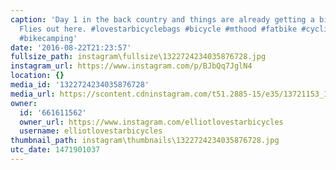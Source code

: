 ```yaml
---
caption: 'Day 1 in the back country and things are already getting a bit Lord of the
  Flies out here. #lovestarbicyclebags #bicycle #mthood #fatbike #cycling #bikepacking
  #bikecamping'
date: '2016-08-22T21:23:57'
fullsize_path: instagram\fullsize\1322724234035876728.jpg
instagram_url: https://www.instagram.com/p/BJbQq7JglN4
location: {}
media_id: '1322724234035876728'
media_url: https://scontent.cdninstagram.com/t51.2885-15/e35/13721153_1756211927994087_96451206_n.jpg?ig_cache_key=MTMyMjcyNDIzNDAzNTg3NjcyOA%3D%3D.2
owner:
  id: '661611562'
  owner_url: https://www.instagram.com/elliotlovestarbicycles
  username: elliotlovestarbicycles
thumbnail_path: instagram\thumbnails\1322724234035876728.jpg
utc_date: 1471901037
---
```

